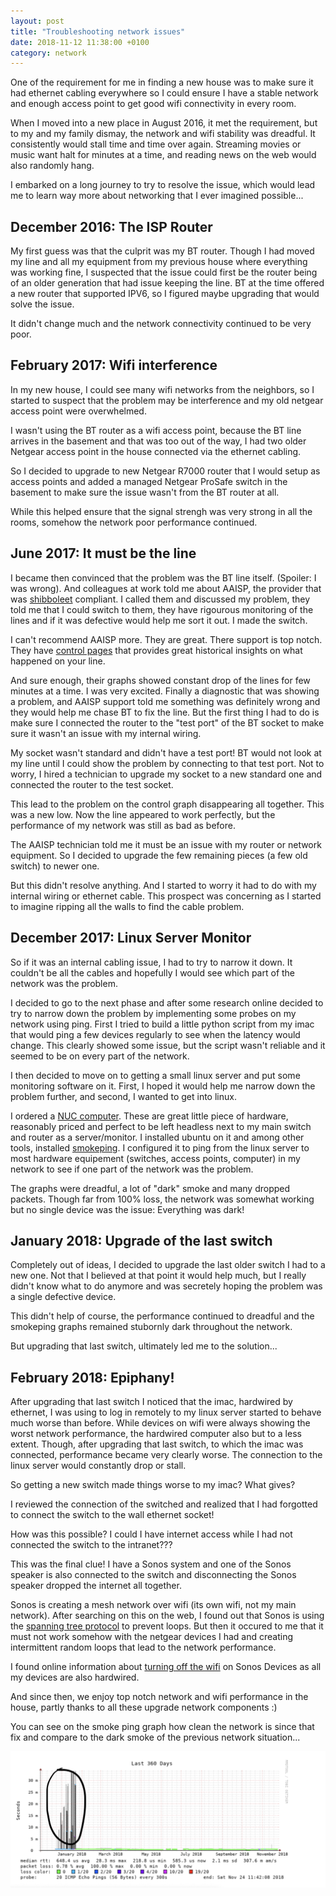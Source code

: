 ```yaml
---
layout: post
title: "Troubleshooting network issues"
date: 2018-11-12 11:38:00 +0100
category: network
---
```

One of the requirement for me in finding a new house was to make sure it had ethernet cabling everywhere so I could ensure I have a stable network and enough access point to get good wifi connectivity in every room.

When I moved into a new place in August 2016, it met the requirement, but to my and my family dismay, the network and wifi stability was dreadful. It consistently would stall time and time over again. Streaming movies or music want halt for minutes at a time, and reading news on the web would also randomly hang.

I embarked on a long journey to try to resolve the issue, which would lead me to learn way more about networking that I ever imagined possible...

## December 2016: The ISP Router

My first guess was that the culprit was my BT router. Though I had moved my line and all my equipment from my previous house where everything was working fine, I suspected that the issue could first be the router being of an older generation that had issue keeping the line. BT at the time offered a new router that supported IPV6, so I figured maybe upgrading that would solve the issue.

It didn't change much and the network connectivity continued to be very poor.

## February 2017: Wifi interference

In my new house, I could see many wifi networks from the neighbors, so I started to suspect that the problem may be interference and my old netgear access point were overwhelmed.

I wasn't using the BT router as a wifi access point, because the BT line arrives in the basement and that was too out of the way, I had two older Netgear access point in the house connected via the ethernet cabling.

So I decided to upgrade to new Netgear R7000 router that I would setup as access points and added a managed Netgear ProSafe switch in the basement to make sure the issue wasn't from the BT router at all.

While this helped ensure that the signal strengh was very strong in all the rooms, somehow the network poor performance continued.

## June 2017: It must be the line

I became then convinced that the problem was the BT line itself. (Spoiler: I was wrong). And colleagues at work told me about AAISP, the provider that was [shibboleet](https://xkcd.com/806/) compliant. I called them and discussed my problem, they told me that I could switch to them, they have rigourous monitoring of the lines and if it was defective would help me sort it out. I made the switch.

I can't recommend AAISP more. They are great. There support is top notch. They have [control pages](https://support.aa.net.uk/CQM_Graphs) that provides great historical insights on what happened on your line.

And sure enough, their graphs showed constant drop of the lines for few minutes at a time. I was very excited. Finally a diagnostic that was showing a problem, and AAISP support told me something was definitely wrong and they would help me chase BT to fix the line. But the first thing I had to do is make sure I connected the router to the "test port" of the BT socket to make sure it wasn't an issue with my internal wiring.

My socket wasn't standard and didn't have a test port! BT would not look at my line until I could show the problem by connecting to that test port. Not to worry, I hired a technician to upgrade my socket to a new standard one and connected the router to the test socket.

This lead to the problem on the control graph disappearing all together. This was a new low. Now the line appeared to work perfectly, but the performance of my network was still as bad as before.

The AAISP technician told me it must be an issue with my router or network equipment. So I decided to upgrade the few remaining pieces (a few old switch) to newer one.

But this didn't resolve anything. And I started to worry it had to do with my internal wiring or ethernet cable. This prospect was concerning as I started to imagine ripping all the walls to find the cable problem.

## December 2017: Linux Server Monitor

So if it was an internal cabling issue, I had to try to narrow it down. It couldn't be all the cables and hopefully I would see which part of the network was the problem.

I decided to go to the next phase and after some research online decided to try to narrow down the problem by implementing some probes on my network using ping. First I tried to build a little python script from my imac that would ping a few devices regularly to see when the latency would change. This clearly showed some issue, but the script wasn't reliable and it seemed to be on every part of the network.

I then decided to move on to getting a small linux server and put some monitoring software on it. First, I hoped it would help me narrow down the problem further, and second, I wanted to get into linux.

I ordered a [NUC computer](https://www.intel.com/content/www/us/en/products/boards-kits/nuc.html). These are great little piece of hardware, reasonably priced and perfect to be left headless next to my main switch and router as a server/monitor. I installed ubuntu on it and among other tools, installed [smokeping](https://oss.oetiker.ch/smokeping/). I configured it to ping from the linux server to most hardware equipement (switches, access points, computer) in my network to see if one part of the network was the problem.

The graphs were dreadful, a lot of "dark" smoke and many dropped packets. Though far from 100% loss, the network was somewhat working but no single device was the issue: Everything was dark!

## January 2018: Upgrade of the last switch

Completely out of ideas, I decided to upgrade the last older switch I had to a new one. Not that I believed at that point it would help much, but I really didn't know what to do anymore and was secretely hoping the problem was a single defective device.

This didn't help of course, the performance continued to dreadful and the smokeping graphs remained stubornly dark throughout the network.

But upgrading that last switch, ultimately led me to the solution...

## February 2018: Epiphany!

After upgrading that last switch I noticed that the imac, hardwired by ethernet, I was using to log in remotely to my linux server started to behave much worse than before. While devices on wifi were always showing the worst network performance, the hardwired computer also but to a less extent. Though, after upgrading that last switch, to which the imac was connected, performance became very clearly worse. The connection to the linux server would constantly drop or stall.

So getting a new switch made things worse to my imac? What gives?

I reviewed the connection of the switched and realized that I had forgotted to connect the switch to the wall ethernet socket!

How was this possible? I could I have internet access while I had not connected the switch to the intranet???

This was the final clue! I have a Sonos system and one of the Sonos speaker is also connected to the switch and disconnecting the Sonos speaker dropped the internet all together.

Sonos is creating a mesh network over wifi (its own wifi, not my main network). After searching on this on the web, I found out that Sonos is using the [spanning tree protocol](https://en.community.sonos.com/troubleshooting-228999/sonos-and-the-spanning-tree-protocol-16973) to prevent loops. But then it occured to me that it must not work somehow with the netgear devices I had and creating intermittent random loops that lead to the network performance.

I found online information about [turning off the wifi](https://bsteiner.info/articles/disabling-sonos-wifi) on Sonos Devices as all my devices are also hardwired.

And since then, we enjoy top notch network and wifi performance in the house, partly thanks to all these upgrade network components :)

You can see on the smoke ping graph how clean the network is since that fix and compare to the dark smoke of the previous network situation...

![SmokePing](/assets/smokeping.png)


